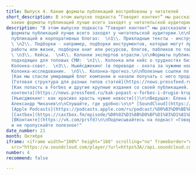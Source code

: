 ```yaml
---
title: Выпуск 4. Какие форматы публикаций востребованы у читателей
short_description: В этом выпуске подкаста “Говорит контент” мы рассказали о том,
  какие форматы публикаций лучше всего заходят у читательской аудитории.
description: "В этом выпуске подкаста “Говорит контент” мы рассказали о том, какие
  форматы публикаций лучше всего заходят у читательской аудитории.\n\nПопулярные форматы
  публикаций в корпоративных блогах:  \n1\\. Прикладные тексты - инструкции и руководства.
  \ \n2\\. Подборки - например, подборки инструментов, которые могут пригодиться для
  работы или жизни, подборки книг или ресурсов, блогов, пабликов по той или иной тематике.
  \ \n3\\. Кейсы.  \n4\\. Колонки экспертов отрасли.\n\nФорматы публикаций, наиболее
  подходящих для топовых СМИ:  \n1\\. Колонка или кейс о трудностях бизнеса.  \n2\\.
  Колонка-совет.  \n3\\. Ньюйсджекинг (в переводе - охота за чужими новостями).  \n4\\.
  Колонка-исследование.  \n5\\. Колонка-прогноз.\n\nПолезные ссылки по теме:\n\n*
  [Как мы спасли умирающий блог компании и начали получать с него продажи](https://vc.ru/marketing/53536-kak-my-spasli-umirayushchiy-blog-kompanii-i-nachali-poluchat-s-nego-prodazhi?comment=999876)\n*
  [Готовая структура для разных типов статей](https://news.pressfeed.ru/tipi-statej/)\n*
  [Как попасть в Forbes и другие крупные издания со своей публикацией. 5 типов годного
  контента](https://news.pressfeed.ru/kak-popast-v-forbes-i-drugie-krupnye-izdaniya-so-svoej-publikaciej-5-tipov-godnogo-kontenta/)\n*
  [Ньюсджекинг: как красиво красть чужие новости]()\n\nВедущая: Елена Локтионова  \nРедактор:
  Александр Чихачев\n\nСлушайте, где удобно:\n\n* [SoundCloud](https://soundcloud.com/pressfeed)\n*
  [Apple Podcasts](https://podcasts.apple.com/ru/podcast/%D0%B3%D0%BE%D0%B2%D0%BE%D1%80%D0%B8%D1%82-%D0%BA%D0%BE%D0%BD%D1%82%D0%B5%D0%BD%D1%82/id1482575931)\n*
  [Castbox](https://castbox.fm/episode/%D0%92%D1%8B%D0%BF%D1%83%D1%81%D0%BA-3.-%D0%9A%D0%B0%D0%BA-%D0%BF%D1%80%D0%B0%D0%B2%D0%B8%D0%BB%D1%8C%D0%BD%D0%BE-%D0%BF%D0%B8%D1%81%D0%B0%D1%82%D1%8C-%D1%81%D1%82%D0%B0%D1%82%D1%8C%D0%B8%2C-%D1%87%D1%82%D0%BE%D0%B1%D1%8B-%D0%A1%D0%9C%D0%98-%D0%B8%D1%85-%D0%BF%D1%83%D0%B1%D0%BB%D0%B8%D0%BA%D0%BE%D0%B2%D0%B0%D0%BB%D0%B8-id2408884-id193417414?country=ru)\n*
  [ВКонтакте](https://vk.com/prsfd)\n\nПодписывайтесь на подкаст «Говорит контент»
  и не пропускайте полезное!"
date_number: 21
month: Октября
iframe: <iframe width="100%" height="166" scrolling="no" frameborder="no" allow="autoplay"
  src="https://w.soundcloud.com/player/?url=https%3A//api.soundcloud.com/tracks/699441361&color=%23ff5500&auto_play=false&hide_related=false&show_comments=true&show_user=true&show_reposts=false&show_teaser=true"></iframe>
number: 4
recommend: false

---
```

